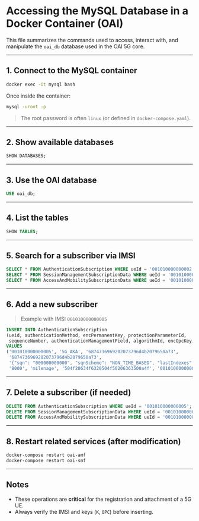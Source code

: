 # Accessing the MySQL Database in a Docker Container (OAI)

This file summarizes the commands used to access, interact with, and manipulate the `oai_db` database used in the OAI 5G core.

---

## 1. Connect to the MySQL container

```bash
docker exec -it mysql bash
```

Once inside the container:

```bash
mysql -uroot -p
```

> The root password is often `linux` (or defined in `docker-compose.yaml`).

---

## 2. Show available databases

```sql
SHOW DATABASES;
```

---

## 3. Use the OAI database

```sql
USE oai_db;
```

---

## 4. List the tables

```sql
SHOW TABLES;
```

---

## 5. Search for a subscriber via IMSI

```sql
SELECT * FROM AuthenticationSubscription WHERE ueId = '001010000000002';
SELECT * FROM SessionManagementSubscriptionData WHERE ueId = '001010000000002';
SELECT * FROM AccessAndMobilitySubscriptionData WHERE ueId = '001010000000002';
```

---

## 6. Add a new subscriber

> Example with IMSI `001010000000005`

```sql
INSERT INTO AuthenticationSubscription
(ueid, authenticationMethod, encPermanentKey, protectionParameterId,
 sequenceNumber, authenticationManagementField, algorithmId, encOpcKey, supi)
VALUES
('001010000000005', '5G_AKA', '6874736969202073796d4b2079650a73',
 '6874736969202073796d4b2079650a73',
 '{"sqn": "000000000000", "sqnScheme": "NON_TIME_BASED", "lastIndexes": {"ausf": 0}}',
 '8000', 'milenage', '504f20634f6320504f50206363500a4f', '001010000000005');
```

---

## 7. Delete a subscriber (if needed)

```sql
DELETE FROM AuthenticationSubscription WHERE ueId = '001010000000005';
DELETE FROM SessionManagementSubscriptionData WHERE ueId = '001010000000005';
DELETE FROM AccessAndMobilitySubscriptionData WHERE ueId = '001010000000005';
```

---

## 8. Restart related services (after modification)

```bash
docker-compose restart oai-amf
docker-compose restart oai-smf
```

---

## Notes

* These operations are **critical** for the registration and attachment of a 5G UE.
* Always verify the IMSI and keys (`K`, `OPC`) before inserting.